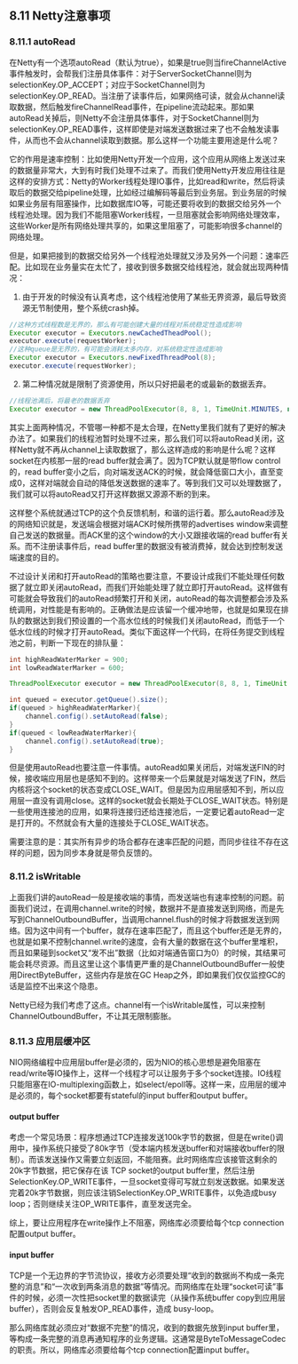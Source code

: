 ## 8.11 Netty注意事项

### 8.11.1 autoRead
在Netty有一个选项autoRead（默认为true），如果是true则当fireChannelActive事件触发时，会帮我们注册具体事件：对于ServerSocketChannel则为selectionKey.OP_ACCEPT；对应于SocketChannel则为selectionKey.OP_READ。当注册了读事件后，如果网络可读，就会从channel读取数据，然后触发fireChannelRead事件，在pipeline流动起来。那如果autoRead关掉后，则Netty不会注册具体事件，对于SocketChannel则为selectionKey.OP_READ事件，这样即使是对端发送数据过来了也不会触发读事件，从而也不会从channel读取到数据。那么这样一个功能主要用途是什么呢？

它的作用是速率控制：比如使用Netty开发一个应用，这个应用从网络上发送过来的数据量非常大，大到有时我们处理不过来了。而我们使用Netty开发应用往往是这样的安排方式：Netty的Worker线程处理IO事件，比如read和write，然后将读取后的数据交给pipeline处理，比如经过编解码等最后到业务层。到业务层的时候如果业务层有阻塞操作，比如数据库IO等，可能还要将收到的数据交给另外一个线程池处理。因为我们不能阻塞Worker线程，一旦阻塞就会影响网络处理效率，这些Worker是所有网络处理共享的，如果这里阻塞了，可能影响很多channel的网络处理。

但是，如果把接到的数据交给另外一个线程池处理就又涉及另外一个问题：速率匹配。比如现在业务量实在太忙了，接收到很多数据交给线程池，就会就出现两种情况：
1. 由于开发的时候没有认真考虑，这个线程池使用了某些无界资源，最后导致资源无节制使用，整个系统crash掉。
```Java
//这种方式线程数是无界的，那么有可能创建大量的线程对系统稳定性造成影响
Executor executor = Executors.newCachedTheadPool();
executor.execute(requestWorker);
//这种queue是无界的，有可能会消耗太多内存，对系统稳定性造成影响
Executor executor = Executors.newFixedThreadPool(8);
executor.execute(requestWorker);
```
2. 第二种情况就是限制了资源使用，所以只好把最老的或最新的数据丢弃。
```Java
//线程池满后，将最老的数据丢弃
Executor executor = new ThreadPoolExecutor(8, 8, 1, TimeUnit.MINUTES, new ArrayBlockingQueue<Runnable>(1000), namedFactory, new ThreadPoolExecutor.DiscardOldestPolicy());
```
其实上面两种情况，不管哪一种都不是太合理，在Netty里我们就有了更好的解决办法了。如果我们的线程池暂时处理不过来，那么我们可以将autoRead关闭，这样Netty就不再从channel上读取数据了，那么这样造成的影响是什么呢？这样socket在内核那一层的read buffer就会满了。因为TCP默认就是带flow control的，read buffer变小之后，向对端发送ACK的时候，就会降低窗口大小，直至变成0，这样对端就会自动的降低发送数据的速率了。等到我们又可以处理数据了，我们就可以将autoRead又打开这样数据又源源不断的到来。

这样整个系统就通过TCP的这个负反馈机制，和谐的运行着。那么autoRead涉及的网络知识就是，发送端会根据对端ACK时候所携带的advertises window来调整自己发送的数据量。而ACK里的这个window的大小又跟接收端的read buffer有关系。而不注册读事件后，read buffer里的数据没有被消费掉，就会达到控制发送端速度的目的。

不过设计关闭和打开autoRead的策略也要注意，不要设计成我们不能处理任何数据了就立即关闭autoRead，而我们开始能处理了就立即打开autoRead。这样做有可能就会导致我们的autoRead频繁打开和关闭，autoRead的每次调整都会涉及系统调用，对性能是有影响的。正确做法是应该留一个缓冲地带，也就是如果现在排队的数据达到我们预设置的一个高水位线的时候我们关闭autoRead，而低于一个低水位线的时候才打开autoRead。类似下面这样一个代码，在将任务提交到线程池之前，判断一下现在的排队量：
```Java
int highReadWaterMarker = 900;
int lowReadWaterMarker = 600;

ThreadPoolExecutor executor = new ThreadPoolExecutor(8, 8, 1, TimeUnit.MINUTES, new ArrayBlockingQueue<Runnable>(1000), namedFactory, new ThreadPoolExecutor.DiscardOldestPolicy());

int queued = executor.getQueue().size();
if(queued > highReadWaterMarker){
    channel.config().setAutoRead(false);
}
if(queued < lowReadWaterMarker){
    channel.config().setAutoRead(true);
}
```
但是使用autoRead也要注意一件事情。autoRead如果关闭后，对端发送FIN的时候，接收端应用层也是感知不到的。这样带来一个后果就是对端发送了FIN，然后内核将这个socket的状态变成CLOSE_WAIT。但是因为应用层感知不到，所以应用层一直没有调用close。这样的socket就会长期处于CLOSE_WAIT状态。特别是一些使用连接池的应用，如果将连接归还给连接池后，一定要记着autoRead一定是打开的。不然就会有大量的连接处于CLOSE_WAIT状态。

需要注意的是：其实所有异步的场合都存在速率匹配的问题，而同步往往不存在这样的问题，因为同步本身就是带负反馈的。

### 8.11.2 isWritable
上面我们讲的autoRead一般是接收端的事情，而发送端也有速率控制的问题。前面我们说过，在调用channel.write的时候，数据并不是直接发送到网络，而是先写到ChannelOutboundBuffer，当调用channel.flush的时候才将数据发送到网络。因为这中间有一个buffer，就存在速率匹配了，而且这个buffer还是无界的，也就是如果不控制channel.write的速度，会有大量的数据在这个buffer里堆积，而且如果碰到socket又“发不出”数据（比如对端通告窗口为0）的时候，其结果可能会耗尽资源。而且这里让这个事情更严重的是ChannelOutboundBuffer一般使用DirectByteBuffer，这些内存是放在GC Heap之外，即如果我们仅仅监控GC的话是监控不出来这个隐患。

Netty已经为我们考虑了这点。channel有一个isWritable属性，可以来控制ChannelOutboundBuffer，不让其无限制膨胀。

### 8.11.3 应用层缓冲区
NIO网络编程中应用层buffer是必须的，因为NIO的核心思想是避免阻塞在read/write等IO操作上，这样一个线程才可以让服务于多个socket连接。IO线程只能阻塞在IO-multiplexing函数上，如select/epoll等。这样一来，应用层的缓冲是必须的，每个socket都要有stateful的input buffer和output buffer。

#### output buffer
考虑一个常见场景：程序想通过TCP连接发送100k字节的数据，但是在write()调用中，操作系统只接受了80k字节（受本端内核发送buffer和对端接收buffer的限制）。而该发送操作又需要立刻返回，不能阻赛。此时网络库应该接管这剩余的20k字节数据，把它保存在该 TCP socket的output buffer里，然后注册SelectionKey.OP_WRITE事件，一旦socket变得可写就立刻发送数据。如果发送完着20k字节数据，则应该注销SelectionKey.OP_WRITE事件，以免造成busy loop；否则继续关注OP_WRITE事件，直至发送完全。

综上，要让应用程序在write操作上不阻塞，网络库必须要给每个tcp connection配置output buffer。

#### input buffer
TCP是一个无边界的字节流协议，接收方必须要处理“收到的数据尚不构成一条完整的消息”和“一次收到两条消息的数据”等情况。而网络库在处理“socket可读”事件的时候，必须一次性把socket里的数据读完（从操作系统buffer copy到应用层 buffer），否则会反复触发OP_READ事件，造成 busy-loop。

那么网络库就必须应对“数据不完整”的情况，收到的数据先放到input buffer里，等构成一条完整的消息再通知程序的业务逻辑。这通常是ByteToMessageCodec的职责。所以，网络库必须要给每个tcp connection配置input buffer。
